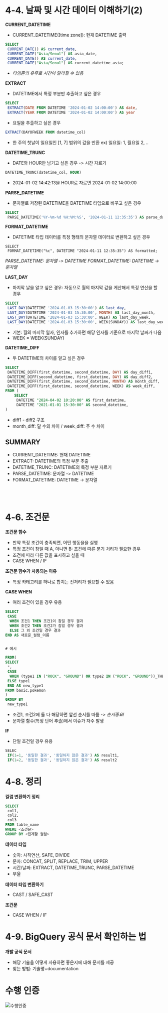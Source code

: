 # 4-4. 날짜 및 시간 데이터 이해하기(2)

**CURRENT_DATETIME**
- CURRENT_DATETIME([time zone]): 현재 DATETIME 출력
```sql
SELECT
 CURRENT_DATE() AS current_date,
 CURRENT_DATE("Asia/Seoul") AS asia_date,
 CURRENT_DATE() AS current_date,
 CURRENT_DATE("Asia/Seoul") AS current_datetime_asia;
```
- *타임존의 유무로 시간이 달라질 수 있음*


**EXTRACT**
- DATETIME에서 특정 부분만 추출하고 싶은 경우
```SQL
SELECT
 EXTRACT(DATE FROM DATETIME '2024-01-02 14:00:00') AS date,
 EXTRACT(YEAR FROM DATETIME '2024-01-02 14:00:00') AS year
```
- 요일을 추출하고 싶은 경우
```sql
EXTRACT(DAYOFWEEK FROM datetime_col)
```
- 한 주의 첫날이 일요일인 [1, 7] 범위의 값을 반환 ex) 일요일: 1, 월요일 2, ..


**DATETIME_TRUNC**
- DATE와 HOUR만 남기고 싶은 경우 -> 시간 자르기
```SQL
DATETIME_TRUNC(datetime_col, HOUR)
```
- 2024-01-02 14:42:13을 HOUR로 자르면 2024-01-02 14:00:00

**PARSE_DATETIME**
- 문자열로 저장된 DATETIME을 DATETIME 타입으로 바꾸고 싶은 경우
```SQL
SELECT
 PARSE_DATETIME('%Y-%m-%d %H:%M:%S', '2024-01-11 12:35:35') AS parse_datetime;
```


**FORMAT_DATETIME**
- DATETIME 타입 데이터를 특정 형태의 문자열 데이터로 변환하고 싶은 경우
```
SELECT 
 FORMAT_DATETIME("%c", DATETIME "2024-01-11 12:35:35") AS formatted;
```


*PARSE_DATETIME: 문자열 -> DATETIME*
*FORMAT_DATETIME: DATETIME -> 문자열*


**LAST_DAY**
- 마지막 날을 알고 싶은 경우: 자동으로 월의 마지막 값을 게산해서 특정 연산을 할 경우
```SQL
SELECT
 LAST_DAY(DATETIME '2024-01-03 15:30:00') AS last_day,
 LAST_DAY(DATETIME '2024-01-03 15:30:00', MONTH) AS last_day_month,
 LAST_DAY(DATETIME '2024-01-03 15:30:00', WEEK) AS last_day_week,
 LAST_DAY(DATETIME '2024-01-03 15:30:00', WEEK(SUNDAY)) AS last_day_week)sum
```
- 기본: 월의 마지막 일자, 인자를 추가하면 해당 인자를 기준으로 마지막 날짜가 나옴
- WEEK = WEEK(SUNDAY)


**DATETIME_DIFF**
- 두 DATETIME의 차이를 알고 싶은 경우

```SQL
SELECT
 DATETIME_DIFF(first_datetime, second_datetime, DAY) AS day_diff1,
 DATETIME_DIFF(second_datetime, first_datetime, DAY) AS day_diff2,
 DATETIME_DIFF(first_datetime, second_datetime, MONTH) AS month_diff,
 DATETIME_DIFF(first_datetime, second_datetime, WEEK) AS week_diff,
FROM (
    SELECT
     DATETIME "2024-04-02 10:20:00" AS first_datetime,
     DATETIME "2021-01-01 15:30:00" AS second_datetime,
)
```
- diff1 - diff2 구조
- month_diff: 달 수의 차이 / week_diff: 주 수 차이

## SUMMARY
- CURRENT_DATETIME: 현재 DATETIME
- EXTRACT: DATETIME의 특정 부분 추출
- DATETIME_TRUNC: DATETIME의 특정 부분 자르기
- PARSE_DATETIME: 문자열 -> DATETIME
- FORMAT_DATETIME: DATETIME -> 문자열

<br>
<br>

# 4-6. 조건문

**조건문 함수**
- 만약 특정 조건이 충족되면, 어떤 행동을을 실행
- 특정 조건이 참일 때 A, 아니면 B: 조건에 따른 분기 처리가 필요한 경우
- 조건에 따라 다른 값을 표시하고 싶을 때
- CASE WHEN / IF

**조건문 함수가 사용되는 이유**
- 특정 카테고리를 하나로 합치는 전처리가 필요할 수 있음

**CASE WHEN**
- 여러 조건이 있을 경우 유용
```SQL
SELECT
 CASE
  WHEN 조건1 THEN 조건1이 참일 경우 결과
  WHEN 조건2 THEN 조건2가 참일 경우 결과
  ELSE 그 외 조건일 경우 결과
END AS 새로운_컬럼_이름


# 예시

FROM(
SELECT
 *,
 CASE
  WHEN (type1 IN ("ROCK", "GROUND") OR type2 IN ("ROCK", "GROUND"))_THEN "Rock&Ground"
 ELSE type1
 END AS new_type1
FROM basic.pokemon
)
GROUP BY
 new_type1
```

- 조건1, 조건2에 둘 다 해당하면 앞선 순서를 따름 -> *순서중요!*
- 문자열 함수(특정 단어 추출)에서 이슈가 자주 발생


**IF**
- 단일 조건일 경우 유용
```SQL
SELEC
 IF(1=1, '동일한 결과', '동일하지 않은 결과') AS result1,
 IF(1=2, '동일한 결과', '동일하지 않은 결과') AS result2
```


# 4-8. 정리

**컬럼 변환하기 정리**
```sql
SELECT
 col1,
 col2,
 col3
FROM table_name
WHERE <조건문>
GROUP BY <집계할 컬럼>
```

**데이터 타입**
- 숫자: 사칙연산, SAFE, DIVIDE
- 문자: CONCAT, SPLIT, REPLACE, TRIM, UPPER
- 시간/날짜: EXTRACT, DATETIME_TRUNC, PARSE_DATETIME
- 부울

**데이터 타입 변환하기**
- CAST / SAFE_CAST

**조건문**
- CASE WHEN / IF


# 4-9. BigQuery 공식 문서 확인하는 법

**개발 공식 문서**
- 해당 기술을 어떻게 사용하면 좋은지에 대해 문서를 제공
- 찾는 방법: 기술명+documentation


# 수행 인증
![수행인증](sql_images/KakaoTalk_20250506_174011548_02.jpg)